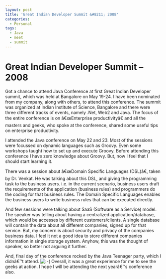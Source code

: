 ```yaml
---
layout: post
title: 'Great Indian Developer Summit &#8211; 2008'
categories:
  - Personal
tags:
  - Java
  - meet
  - summit
---
```

# Great Indian Developer Summit &#8211; 2008

Got a chance to attend Java Conference at first Great Indian Developer summit, which was held at Bangalore on May 19-24. I have been nominated from my company, along with others, to attend this conference. The summit was organized at Indian Institute of Science, Bangalore and there were three different tracks of events, namely .Net, Web2 and Java. The focus of the entire conference is on â€œEnterprise productivityâ€ and all the masters and geeks, who spoke at the conference, shared some useful tips on enterprise productivity.

I attended the Java conference on May 22 and 23. Most of the sessions were focussed on dynamic languages such as Groovy. Even some workshops taught how to set up and execute Groovy. Before attending this conference I have zero knowledge about Groovy. But, now I feel that I should start learning it.

There was a session about â€œDomain Specific Languages (DSL)â€, taken by Dr. Venkat. He was talking about this DSL, and giving the programming task to the business users. i.e. in the current scenario, business users draft the requirements of the application (business rules) and programmers do the coding for that business rules. The Domain Specific Languages enables the business users to write business rules that can be executed directly.

And few sessions were talking about SaaS (Software as a Service) model. The speaker was telling about having a centralized application/database, which would be accesses by different customers/clients. A single database will contain the data about all different companies, signed up for that service. But, my concern is about security and privacy of the companies business data. I feel it not a good idea to store different companies information in single storage system. Anyhow, this was the thought of speaker, so better not arguing it further.

And, final day of the conference rocked by the Java Teenager party, which I didnâ€™t attend. ![:-(][1] Overall, it was a great experience for me to see the geeks at action. I hope I will be attending the next yearâ€™s conference also.

 [1]: http://veerasundar.com/blog/wp-includes/images/smilies/icon_sad.gif